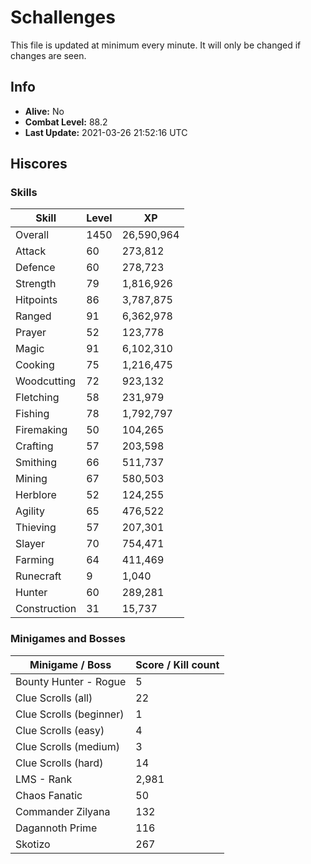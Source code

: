 # Schallenges

This file is updated at minimum every minute. It will only be changed if changes are seen.

## Info

 - **Alive:** No
 - **Combat Level:** 88.2
 - **Last Update:** 2021-03-26 21:52:16 UTC

## Hiscores

### Skills

| Skill | Level | XP |
|--|--|--|
| Overall | 1450 | 26,590,964 |
| Attack | 60 | 273,812 |
| Defence | 60 | 278,723 |
| Strength | 79 | 1,816,926 |
| Hitpoints | 86 | 3,787,875 |
| Ranged | 91 | 6,362,978 |
| Prayer | 52 | 123,778 |
| Magic | 91 | 6,102,310 |
| Cooking | 75 | 1,216,475 |
| Woodcutting | 72 | 923,132 |
| Fletching | 58 | 231,979 |
| Fishing | 78 | 1,792,797 |
| Firemaking | 50 | 104,265 |
| Crafting | 57 | 203,598 |
| Smithing | 66 | 511,737 |
| Mining | 67 | 580,503 |
| Herblore | 52 | 124,255 |
| Agility | 65 | 476,522 |
| Thieving | 57 | 207,301 |
| Slayer | 70 | 754,471 |
| Farming | 64 | 411,469 |
| Runecraft | 9 | 1,040 |
| Hunter | 60 | 289,281 |
| Construction | 31 | 15,737 |

### Minigames and Bosses

| Minigame / Boss | Score / Kill count |
|--|--|
| Bounty Hunter - Rogue | 5 |
| Clue Scrolls (all) | 22 |
| Clue Scrolls (beginner) | 1 |
| Clue Scrolls (easy) | 4 |
| Clue Scrolls (medium) | 3 |
| Clue Scrolls (hard) | 14 |
| LMS - Rank | 2,981 |
| Chaos Fanatic | 50 |
| Commander Zilyana | 132 |
| Dagannoth Prime | 116 |
| Skotizo | 267 |
